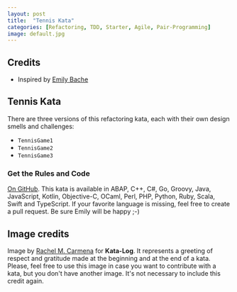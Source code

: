 ```yaml
---
layout: post
title:  "Tennis Kata"
categories: [Refactoring, TDD, Starter, Agile, Pair-Programming]
image: default.jpg
---
```


## Credits

* Inspired by [Emily Bache](https://github.com/emilybache/Tennis-Refactoring-Kata)

## Tennis Kata

There are three versions of this refactoring kata, each with their own design smells and challenges:

* `TennisGame1`
* `TennisGame2`
* `TennisGame3`

### Get the Rules and Code

[On GitHub](https://github.com/emilybache/Tennis-Refactoring-Kata). This kata is available in ABAP, C++, C#, Go, Groovy, Java, JavaScript, Kotlin, Objective-C, OCaml, Perl, PHP, Python, Ruby, Scala, Swift and TypeScript. If your favorite language is missing, feel free to create a pull request. Be sure Emily will be happy ;-)

## Image credits

Image by [Rachel M. Carmena](https://github.com/rachelcarmena) for **Kata-Log**. It represents a greeting of respect and gratitude made at the beginning and at the end of a kata. Please, feel free to use this image in case you want to contribute with a kata, but you don't have another image. It's not necessary to include this credit again.
